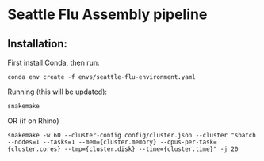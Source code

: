 # Seattle Flu Assembly pipeline

## Installation:
First install Conda, then run:
```
conda env create -f envs/seattle-flu-environment.yaml
```


Running (this will be updated):
```
snakemake
```
OR (if on Rhino)
```
snakemake -w 60 --cluster-config config/cluster.json --cluster "sbatch --nodes=1 --tasks=1 --mem={cluster.memory} --cpus-per-task={cluster.cores} --tmp={cluster.disk} --time={cluster.time}" -j 20
```
